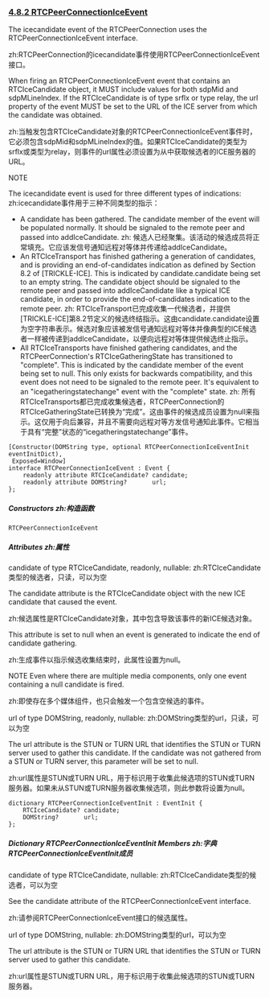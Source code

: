 ### [4.8.2 RTCPeerConnectionIceEvent](http://w3c.github.io/webrtc-pc/#rtcpeerconnectioniceevent)

The icecandidate event of the RTCPeerConnection uses the RTCPeerConnectionIceEvent interface.

zh:RTCPeerConnection的icecandidate事件使用RTCPeerConnectionIceEvent接口。

When firing an RTCPeerConnectionIceEvent event that contains an RTCIceCandidate object, it MUST include values for both sdpMid and sdpMLineIndex. If the RTCIceCandidate is of type srflx or type relay, the url property of the event MUST be set to the URL of the ICE server from which the candidate was obtained.

zh:当触发包含RTCIceCandidate对象的RTCPeerConnectionIceEvent事件时，它必须包含sdpMid和sdpMLineIndex的值。如果RTCIceCandidate的类型为srflx或类型为relay，则事件的url属性必须设置为从中获取候选者的ICE服务器的URL。

NOTE

The icecandidate event is used for three different types of indications:
zh:icecandidate事件用于三种不同类型的指示：

*  A candidate has been gathered. The candidate member of the event will be populated normally. It should be signaled to the remote peer and passed into addIceCandidate. 
zh: 候选人已经聚集。该活动的候选成员将正常填充。它应该发信号通知远程对等体并传递给addIceCandidate。
*  An RTCIceTransport has finished gathering a generation of candidates, and is providing an end-of-candidates indication as defined by Section 8.2 of [TRICKLE-ICE]. This is indicated by candidate.candidate being set to an empty string. The candidate object should be signaled to the remote peer and passed into addIceCandidate like a typical ICE candidate, in order to provide the end-of-candidates indication to the remote peer. 
zh: RTCIceTransport已完成收集一代候选者，并提供[TRICKLE-ICE]第8.2节定义的候选终结指示。这由candidate.candidate设置为空字符串表示。候选对象应该被发信号通知远程对等体并像典型的ICE候选者一样被传递到addIceCandidate，以便向远程对等体提供候选终止指示。
*  All RTCIceTransports have finished gathering candidates, and the RTCPeerConnection's RTCIceGatheringState has transitioned to "complete". This is indicated by the candidate member of the event being set to null. This only exists for backwards compatibility, and this event does not need to be signaled to the remote peer. It's equivalent to an "icegatheringstatechange" event with the "complete" state. 
zh: 所有RTCIceTransports都已完成收集候选者，RTCPeerConnection的RTCIceGatheringState已转换为“完成”。这由事件的候选成员设置为null来指示。这仅用于向后兼容，并且不需要向远程对等方发信号通知此事件。它相当于具有“完整”状态的“icegatheringstatechange”事件。

```
[Constructor(DOMString type, optional RTCPeerConnectionIceEventInit eventInitDict),
 Exposed=Window]
interface RTCPeerConnectionIceEvent : Event {
    readonly attribute RTCIceCandidate? candidate;
    readonly attribute DOMString?       url;
};
```

##### Constructors zh:构造函数

`RTCPeerConnectionIceEvent`

##### Attributes zh:属性

candidate of type RTCIceCandidate, readonly, nullable:
zh:RTCIceCandidate类型的候选者，只读，可以为空

The candidate attribute is the RTCIceCandidate object with the new ICE candidate that caused the event.

zh:候选属性是RTCIceCandidate对象，其中包含导致该事件的新ICE候选对象。

This attribute is set to null when an event is generated to indicate the end of candidate gathering.

zh:生成事件以指示候选收集结束时，此属性设置为null。

NOTE
Even where there are multiple media components, only one event containing a null candidate is fired.

zh:即使存在多个媒体组件，也只会触发一个包含空候选的事件。

url of type DOMString, readonly, nullable:
zh:DOMString类型的url，只读，可以为空

The url attribute is the STUN or TURN URL that identifies the STUN or TURN server used to gather this candidate. If the candidate was not gathered from a STUN or TURN server, this parameter will be set to null.

zh:url属性是STUN或TURN URL，用于标识用于收集此候选项的STUN或TURN服务器。如果未从STUN或TURN服务器收集候选项，则此参数将设置为null。

```
dictionary RTCPeerConnectionIceEventInit : EventInit {
    RTCIceCandidate? candidate;
    DOMString?       url;
};
```

##### Dictionary RTCPeerConnectionIceEventInit Members zh:字典RTCPeerConnectionIceEventInit成员

candidate of type RTCIceCandidate, nullable:
zh:RTCIceCandidate类型的候选者，可以为空

See the candidate attribute of the RTCPeerConnectionIceEvent interface.

zh:请参阅RTCPeerConnectionIceEvent接口的候选属性。

url of type DOMString, nullable:
zh:DOMString类型的url，可以为空

The url attribute is the STUN or TURN URL that identifies the STUN or TURN server used to gather this candidate.

zh:url属性是STUN或TURN URL，用于标识用于收集此候选项的STUN或TURN服务器。

